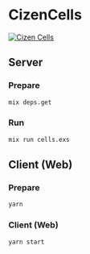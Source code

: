 # CizenCells

[![Cizen Cells](http://img.youtube.com/vi/0yBxz6vr03o/hqdefault.jpg)](https://youtu.be/0yBxz6vr03o)

## Server

### Prepare

```bash
mix deps.get
```

### Run

```bash
mix run cells.exs
```

## Client (Web)

### Prepare

```bash
yarn
```

### Client (Web)

```bash
yarn start
```
